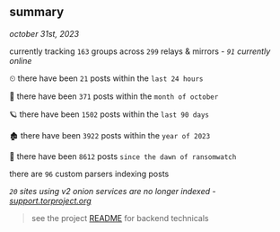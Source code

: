 
## summary
_october 31st, 2023_

currently tracking `163` groups across `299` relays & mirrors - _`91` currently online_

⏲ there have been `21` posts within the `last 24 hours`

🦈 there have been `371` posts within the `month of october`

🪐 there have been `1502` posts within the `last 90 days`

🏚 there have been `3922` posts within the `year of 2023`

🦕 there have been `8612` posts `since the dawn of ransomwatch`

there are `96` custom parsers indexing posts

_`20` sites using v2 onion services are no longer indexed - [support.torproject.org](https://support.torproject.org/onionservices/v2-deprecation/)_

> see the project [README](https://github.com/joshhighet/ransomwatch#ransomwatch--) for backend technicals
